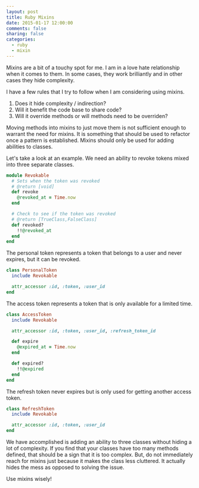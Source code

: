 ```yaml
---
layout: post
title: Ruby Mixins
date: 2015-01-17 12:00:00
comments: false
sharing: false
categories:
  - ruby
  - mixin
---
```


Mixins are a bit of a touchy spot for me. I am in a love hate relationship when
it comes to them. In some cases, they work brilliantly and in other cases they
hide complexity.

I have a few rules that I try to follow when I am considering using mixins.

  1. Does it hide complexity / indirection?
  2. Will it benefit the code base to share code?
  3. Will it override methods or will methods need to be overriden?

Moving methods into mixins to just move them is not sufficient enough to warrant
the need for mixins. It is something that should be used to refactor once a
pattern is established. Mixins should only be used for adding abilities to
classes.

Let's take a look at an example. We need an ability to revoke tokens mixed into
three separate classes.

```ruby
module Revokable
  # Sets when the token was revoked
  # @return [void]
  def revoke
    @revoked_at = Time.now
  end

  # Check to see if the token was revoked
  # @return [TrueClass,FalseClass]
  def revoked?
    !!@revoked_at
  end
end
```

The personal token represents a token that belongs to a user and never expires,
but it can be revoked.

```ruby
class PersonalToken
  include Revokable

  attr_accessor :id, :token, :user_id
end
```

The access token represents a token that is only available for a limited time.

```ruby
class AccessToken
  include Revokable

  attr_accessor :id, :token, :user_id, :refresh_token_id

  def expire
    @expired_at = Time.now
  end

  def expired?
    !!@expired
  end
end
```

The refresh token never expires but is only used for getting another access
token.

```ruby
class RefreshToken
  include Revokable

  attr_accessor :id, :token, :user_id
end
```

We have accomplished is adding an ability to three classes without hiding a lot
of complexity. If you find that your classes have too many methods defined, that
should be a sign that it is too complex. But, do not immediately reach for
mixins just because it makes the class less cluttered. It actually hides the
mess as opposed to solving the issue.

Use mixins wisely!
